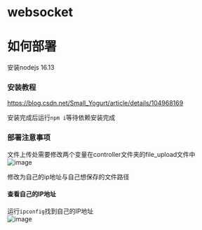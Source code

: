 # websocket
# 如何部署
安装nodejs 16.13
### 安装教程
https://blog.csdn.net/Small_Yogurt/article/details/104968169

安装完成后运行`npm i`等待依赖安装完成

### 部署注意事项
文件上传处需要修改两个变量在controller文件夹的file_upload文件中   
![image](https://github.com/chen-mou/websocket/assets/42209673/5d7a6a15-5052-4f24-b31f-1d0e56714611)

修改为自己的ip地址与自己想保存的文件路径

#### 查看自己的IP地址
运行`ipconfig`找到自己的IP地址   
![image](https://github.com/chen-mou/websocket/assets/42209673/47374ea6-bc51-4686-8ccb-81851b03f0e5)

